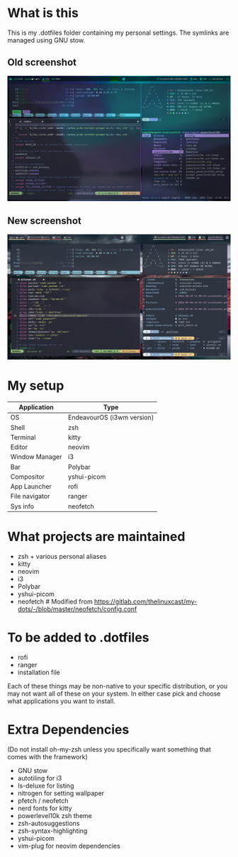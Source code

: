 # What is this
This is my .dotfiles folder containing my personal settings. 
The symlinks are managed using GNU stow.

## Old screenshot
<img src="./assets/workflow.png" alt="screenshot" width="1000"/>

## New screenshot
<img src="./assets/nordrice.png" alt="screenshot" width="1000"/>

# My setup

|	Application		|	Type|
|-------------------|---------------|
|	OS				|	EndeavourOS (i3wm version)	|
|	Shell			|	zsh			|
|	Terminal		|	kitty		|
|	Editor			|	neovim		|
|	Window Manager	|	i3			|
|	Bar				|	Polybar		|
|	Compositor		|	yshui-picom	|
|	App Launcher	|	rofi		|
|	File navigator	|	ranger		|
|	Sys info		|	neofetch	|

# What projects are maintained
 - zsh + various personal aliases
 - kitty
 - neovim
 - i3
 - Polybar
 - yshui-picom
 - neofetch # Modified from https://gitlab.com/thelinuxcast/my-dots/-/blob/master/neofetch/config.conf

# To be added to .dotfiles
 - rofi
 - ranger
 - installation file

Each of these things may be non-native to your specific distribution, or you may not want all of these on your system. In either case pick and choose what applications you want to install.

# Extra Dependencies
(Do not install oh-my-zsh unless you specifically want something that comes with the framework)
 - GNU stow
 - autotiling for i3
 - ls-deluxe for listing
 - nitrogen for setting wallpaper
 - pfetch / neofetch
 - nerd fonts for kitty
 - powerlevel10k zsh theme
 - zsh-autosuggestions
 - zsh-syntax-highlighting
 - yshui-picom
 - vim-plug for neovim dependencies

